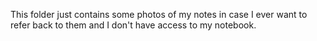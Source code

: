 This folder just contains some photos of my notes in case I ever want to refer back to them and I don't have access to my notebook.
